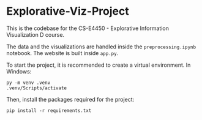 # Explorative-Viz-Project

This is the codebase for the CS-E4450 - Explorative Information Visualization D course. 

The data and the visualizations are handled inside the `preprocessing.ipynb` notebook. The website is built inside `app.py`. 

To start the project, it is recommended to create a virtual environment. In Windows:
```
py -m venv .venv
.venv/Scripts/activate
```

Then, install the packages required for the project:
```
pip install -r requirements.txt
```
